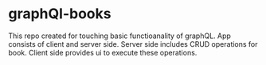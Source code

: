 # graphQl-books
This repo created for touching basic functioanality of graphQL. App consists of client and server side. Server side includes CRUD operations for book. Client side provides ui to execute these operations.
